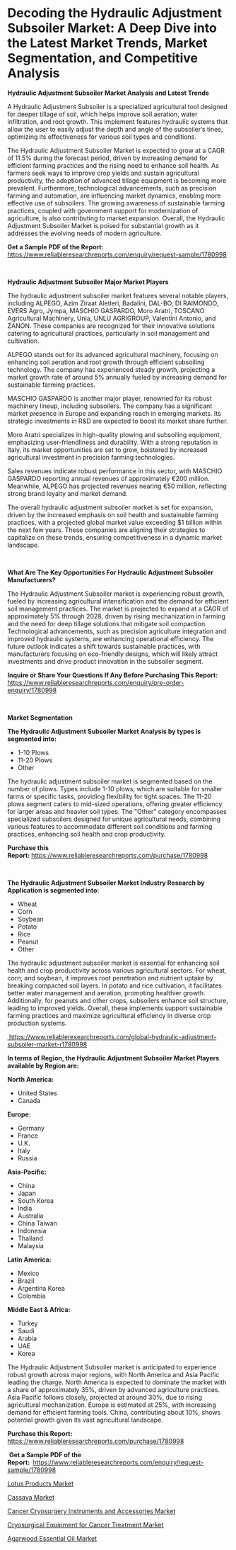 <p><h1>Decoding the Hydraulic Adjustment Subsoiler Market: A Deep Dive into the Latest Market Trends, Market Segmentation, and Competitive Analysis</h1></p><p><strong>Hydraulic Adjustment Subsoiler Market Analysis and Latest Trends</strong></p>
<p><p>A Hydraulic Adjustment Subsoiler is a specialized agricultural tool designed for deeper tillage of soil, which helps improve soil aeration, water infiltration, and root growth. This implement features hydraulic systems that allow the user to easily adjust the depth and angle of the subsoiler’s tines, optimizing its effectiveness for various soil types and conditions.</p><p>The Hydraulic Adjustment Subsoiler Market is expected to grow at a CAGR of 11.5% during the forecast period, driven by increasing demand for efficient farming practices and the rising need to enhance soil health. As farmers seek ways to improve crop yields and sustain agricultural productivity, the adoption of advanced tillage equipment is becoming more prevalent. Furthermore, technological advancements, such as precision farming and automation, are influencing market dynamics, enabling more effective use of subsoilers. The growing awareness of sustainable farming practices, coupled with government support for modernization of agriculture, is also contributing to market expansion. Overall, the Hydraulic Adjustment Subsoiler Market is poised for substantial growth as it addresses the evolving needs of modern agriculture.</p></p>
<p><strong>Get a Sample PDF of the Report:&nbsp;</strong> <a href="https://www.reliableresearchreports.com/enquiry/request-sample/1780998?utm_campaign=114&utm_medium=2&utm_source=Github&utm_content=ia&utm_term=08102024&utm_id=hydraulic-adjustment-subsoiler">https://www.reliableresearchreports.com/enquiry/request-sample/1780998</a></p>
<p>&nbsp;</p>
<p><strong>Hydraulic Adjustment Subsoiler Major Market Players</strong></p>
<p><p>The hydraulic adjustment subsoiler market features several notable players, including ALPEGO, Azim Ziraat Aletleri, Badalini, DAL-BO, DI RAIMONDO, EVERS Agro, Jympa, MASCHIO GASPARDO, Moro Aratri, TOSCANO Agricultural Machinery, Unia, UNLU AGRIGROUP, Valentini Antonio, and ZANON. These companies are recognized for their innovative solutions catering to agricultural practices, particularly in soil management and cultivation.</p><p>ALPEGO stands out for its advanced agricultural machinery, focusing on enhancing soil aeration and root growth through efficient subsoiling technology. The company has experienced steady growth, projecting a market growth rate of around 5% annually fueled by increasing demand for sustainable farming practices.</p><p>MASCHIO GASPARDO is another major player, renowned for its robust machinery lineup, including subsoilers. The company has a significant market presence in Europe and expanding reach in emerging markets. Its strategic investments in R&D are expected to boost its market share further.</p><p>Moro Aratri specializes in high-quality plowing and subsoiling equipment, emphasizing user-friendliness and durability. With a strong reputation in Italy, its market opportunities are set to grow, bolstered by increased agricultural investment in precision farming technologies.</p><p>Sales revenues indicate robust performance in this sector, with MASCHIO GASPARDO reporting annual revenues of approximately €200 million. Meanwhile, ALPEGO has projected revenues nearing €50 million, reflecting strong brand loyalty and market demand.</p><p>The overall hydraulic adjustment subsoiler market is set for expansion, driven by the increased emphasis on soil health and sustainable farming practices, with a projected global market value exceeding $1 billion within the next few years. These companies are aligning their strategies to capitalize on these trends, ensuring competitiveness in a dynamic market landscape.</p></p>
<p>&nbsp;</p>
<p><strong>What Are The Key Opportunities For Hydraulic Adjustment Subsoiler Manufacturers?</strong></p>
<p><p>The Hydraulic Adjustment Subsoiler market is experiencing robust growth, fueled by increasing agricultural intensification and the demand for efficient soil management practices. The market is projected to expand at a CAGR of approximately 5% through 2028, driven by rising mechanization in farming and the need for deep tillage solutions that mitigate soil compaction. Technological advancements, such as precision agriculture integration and improved hydraulic systems, are enhancing operational efficiency. The future outlook indicates a shift towards sustainable practices, with manufacturers focusing on eco-friendly designs, which will likely attract investments and drive product innovation in the subsoiler segment.</p></p>
<p><strong>Inquire or Share Your Questions If Any Before Purchasing This Report:</strong> <a href="https://www.reliableresearchreports.com/enquiry/pre-order-enquiry/1780998?utm_campaign=114&utm_medium=2&utm_source=Github&utm_content=ia&utm_term=08102024&utm_id=hydraulic-adjustment-subsoiler">https://www.reliableresearchreports.com/enquiry/pre-order-enquiry/1780998</a></p>
<p>&nbsp;</p>
<p><strong>Market Segmentation</strong></p>
<p><strong>The Hydraulic Adjustment Subsoiler Market Analysis by types is segmented into:</strong></p>
<p><ul><li>1-10 Plows</li><li>11-20 Plows</li><li>Other</li></ul></p>
<p><p>The hydraulic adjustment subsoiler market is segmented based on the number of plows. Types include 1-10 plows, which are suitable for smaller farms or specific tasks, providing flexibility for tight spaces. The 11-20 plows segment caters to mid-sized operations, offering greater efficiency for larger areas and heavier soil types. The "Other" category encompasses specialized subsoilers designed for unique agricultural needs, combining various features to accommodate different soil conditions and farming practices, enhancing soil health and crop productivity.</p></p>
<p><strong>Purchase this Report:&nbsp;</strong><a href="https://www.reliableresearchreports.com/purchase/1780998?utm_campaign=114&utm_medium=2&utm_source=Github&utm_content=ia&utm_term=08102024&utm_id=hydraulic-adjustment-subsoiler">https://www.reliableresearchreports.com/purchase/1780998</a></p>
<p>&nbsp;</p>
<p><strong>The Hydraulic Adjustment Subsoiler Market Industry Research by Application is segmented into:</strong></p>
<p><ul><li>Wheat</li><li>Corn</li><li>Soybean</li><li>Potato</li><li>Rice</li><li>Peanut</li><li>Other</li></ul></p>
<p><p>The hydraulic adjustment subsoiler market is essential for enhancing soil health and crop productivity across various agricultural sectors. For wheat, corn, and soybean, it improves root penetration and nutrient uptake by breaking compacted soil layers. In potato and rice cultivation, it facilitates better water management and aeration, promoting healthier growth. Additionally, for peanuts and other crops, subsoilers enhance soil structure, leading to improved yields. Overall, these implements support sustainable farming practices and maximize agricultural efficiency in diverse crop production systems.</p></p>
<p><a href="https://www.reliableresearchreports.com/global-hydraulic-adjustment-subsoiler-market-r1780998?utm_campaign=114&utm_medium=2&utm_source=Github&utm_content=ia&utm_term=08102024&utm_id=hydraulic-adjustment-subsoiler">&nbsp;https://www.reliableresearchreports.com/global-hydraulic-adjustment-subsoiler-market-r1780998</a></p>
<p><strong>In terms of Region, the Hydraulic Adjustment Subsoiler Market Players available by Region are:</strong></p>
<p>
    <p> <strong> North America: </strong>
        <ul>
            <li>United States</li>
            <li>Canada</li>
        </ul>
        </p> 
    <p> <strong> Europe: </strong>
        <ul>
            <li>Germany</li>
            <li>France</li>
            <li>U.K.</li>
            <li>Italy</li>
            <li>Russia</li>
        </ul>
        </p> 
    <p> <strong> Asia-Pacific: </strong>
        <ul>
            <li>China</li>
            <li>Japan</li>
            <li>South Korea</li>
            <li>India</li>
            <li>Australia</li>
            <li>China Taiwan</li>
            <li>Indonesia</li>
            <li>Thailand</li>
            <li>Malaysia</li>
        </ul>
        </p> 
    <p> <strong> Latin America: </strong>
        <ul>
            <li>Mexico</li>
            <li>Brazil</li>
            <li>Argentina Korea</li>
            <li>Colombia</li>
        </ul>
        </p> 
    <p> <strong> Middle East & Africa: </strong>
        <ul>
            <li>Turkey</li>
            <li>Saudi</li>
            <li>Arabia</li>
            <li>UAE</li>
            <li>Korea</li>
        </ul>
    </p>
    </p>
<p><p>The Hydraulic Adjustment Subsoiler market is anticipated to experience robust growth across major regions, with North America and Asia Pacific leading the charge. North America is expected to dominate the market with a share of approximately 35%, driven by advanced agriculture practices. Asia Pacific follows closely, projected at around 30%, due to rising agricultural mechanization. Europe is estimated at 25%, with increasing demand for efficient farming tools. China, contributing about 10%, shows potential growth given its vast agricultural landscape.</p></p>
<p><strong>Purchase this Report: </strong><a href="https://www.reliableresearchreports.com/purchase/1780998?utm_campaign=114&utm_medium=2&utm_source=Github&utm_content=ia&utm_term=08102024&utm_id=hydraulic-adjustment-subsoiler">https://www.reliableresearchreports.com/purchase/1780998</a></p>
<p>&nbsp;<strong>Get a Sample PDF of the Report:&nbsp;&nbsp;</strong><a href="https://www.reliableresearchreports.com/enquiry/request-sample/1780998?utm_campaign=114&utm_medium=2&utm_source=Github&utm_content=ia&utm_term=08102024&utm_id=hydraulic-adjustment-subsoiler">https://www.reliableresearchreports.com/enquiry/request-sample/1780998</a></p>
<p><strong></strong></p>
<p><p><a href="https://www.linkedin.com/pulse/lotus-products-market-global-insights-sales-trends-2024-jpgqf?utm_campaign=114&utm_medium=2&utm_source=Github&utm_content=ia&utm_term=08102024&utm_id=hydraulic-adjustment-subsoiler">Lotus Products Market</a></p><p><a href="https://issuu.com/reportprime-2/docs/cassava-market-size-2030.pptx_cd52bd403c5bfb?utm_campaign=114&utm_medium=2&utm_source=Github&utm_content=ia&utm_term=08102024&utm_id=hydraulic-adjustment-subsoiler">Cassava Market</a></p><p><a href="https://github.com/CarolLPettway/Market-Research-Report-List-1/blob/main/cancer-cryosurgery-instruments-and-accessories-market.md?utm_campaign=114&utm_medium=2&utm_source=Github&utm_content=ia&utm_term=08102024&utm_id=hydraulic-adjustment-subsoiler">Cancer Cryosurgery Instruments and Accessories Market</a></p><p><a href="https://github.com/MonroeBullock54/Market-Research-Report-List-1/blob/main/cryosurgical-equipment-for-cancer-treatment-market.md?utm_campaign=114&utm_medium=2&utm_source=Github&utm_content=ia&utm_term=08102024&utm_id=hydraulic-adjustment-subsoiler">Cryosurgical Equipment for Cancer Treatment Market</a></p><p><a href="https://issuu.com/reportprime-2/docs/agarwood-essential-oil-market-size-_6de48b3902e401?utm_campaign=114&utm_medium=2&utm_source=Github&utm_content=ia&utm_term=08102024&utm_id=hydraulic-adjustment-subsoiler">Agarwood Essential Oil Market</a></p></p>